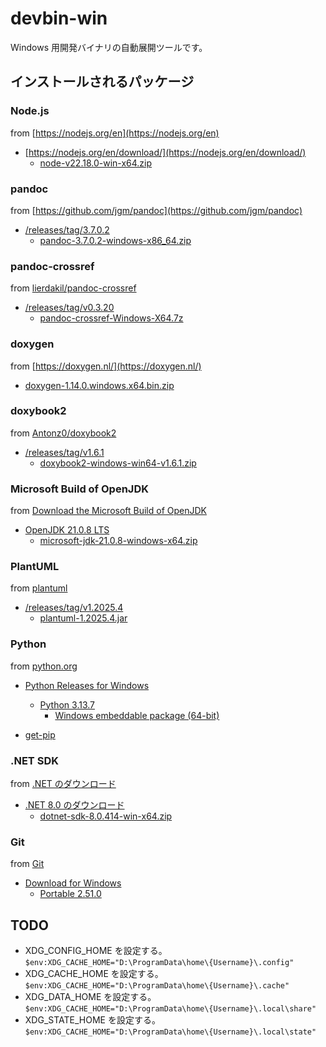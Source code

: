 # devbin-win

Windows 用開発バイナリの自動展開ツールです。

## インストールされるパッケージ

### Node.js

from [https://nodejs.org/en](https://nodejs.org/en)

- [https://nodejs.org/en/download/](https://nodejs.org/en/download/)
    - [node-v22.18.0-win-x64.zip](https://nodejs.org/dist/v22.18.0/node-v22.18.0-win-x64.zip)

### pandoc

from [https://github.com/jgm/pandoc](https://github.com/jgm/pandoc)

- [/releases/tag/3.7.0.2](https://github.com/jgm/pandoc/releases/tag/3.7.0.2)
    - [pandoc-3.7.0.2-windows-x86_64.zip](https://github.com/jgm/pandoc/releases/download/3.7.0.2/pandoc-3.7.0.2-windows-x86_64.zip)

### pandoc-crossref

from [lierdakil/pandoc-crossref](https://github.com/lierdakil/pandoc-crossref)

- [/releases/tag/v0.3.20](https://github.com/lierdakil/pandoc-crossref/releases/tag/v0.3.20)
    - [pandoc-crossref-Windows-X64.7z](https://github.com/lierdakil/pandoc-crossref/releases/download/v0.3.20/pandoc-crossref-Windows-X64.7z)

### doxygen

from [https://doxygen.nl/](https://doxygen.nl/)

- [doxygen-1.14.0.windows.x64.bin.zip](https://www.doxygen.nl/files/doxygen-1.14.0.windows.x64.bin.zip)

### doxybook2

from [Antonz0/doxybook2](https://github.com/Antonz0/doxybook2)

- [/releases/tag/v1.6.1](https://github.com/Antonz0/doxybook2/releases/tag/v1.6.1)
    - [doxybook2-windows-win64-v1.6.1.zip](https://github.com/Antonz0/doxybook2/releases/download/v1.6.1/doxybook2-windows-win64-v1.6.1.zip)

### Microsoft Build of OpenJDK

from [Download the Microsoft Build of OpenJDK](https://learn.microsoft.com/en-us/java/openjdk/download)

- [OpenJDK 21.0.8 LTS](https://learn.microsoft.com/en-us/java/openjdk/download#openjdk-2108-lts--see-previous-releases)
    - [microsoft-jdk-21.0.8-windows-x64.zip](https://aka.ms/download-jdk/microsoft-jdk-21.0.8-windows-x64.zip)

### PlantUML

from [plantuml](https://github.com/plantuml/plantuml)

- [/releases/tag/v1.2025.4](https://github.com/plantuml/plantuml/releases/tag/v1.2025.4)
    - [plantuml-1.2025.4.jar](https://github.com/plantuml/plantuml/releases/download/v1.2025.4/plantuml-1.2025.4.jar)

### Python

from [python.org](https://www.python.org/)

- [Python Releases for Windows](https://www.python.org/downloads/windows/)
    - [Python 3.13.7](https://www.python.org/downloads/release/python-3137/)
        - [Windows embeddable package (64-bit)](https://www.python.org/ftp/python/3.13.7/python-3.13.7-embed-amd64.zip)

- [get-pip](https://bootstrap.pypa.io/get-pip.py)

### .NET SDK

from [.NET のダウンロード](https://dotnet.microsoft.com/ja-jp/download/dotnet)

- [.NET 8.0 のダウンロード](https://dotnet.microsoft.com/ja-jp/download/dotnet/8.0)
    - [dotnet-sdk-8.0.414-win-x64.zip](https://builds.dotnet.microsoft.com/dotnet/Sdk/8.0.414/dotnet-sdk-8.0.414-win-x64.zip)

### Git

from [Git](https://git-scm.com/)

- [Download for Windows](https://git-scm.com/downloads/win)
    - [Portable 2.51.0](https://github.com/git-for-windows/git/releases/download/v2.51.0.windows.1/PortableGit-2.51.0-64-bit.7z.exe)

## TODO

- XDG_CONFIG_HOME を設定する。`$env:XDG_CACHE_HOME="D:\ProgramData\home\{Username}\.config"`
- XDG_CACHE_HOME を設定する。`$env:XDG_CACHE_HOME="D:\ProgramData\home\{Username}\.cache"`
- XDG_DATA_HOME を設定する。`$env:XDG_CACHE_HOME="D:\ProgramData\home\{Username}\.local\share"`
- XDG_STATE_HOME を設定する。`$env:XDG_CACHE_HOME="D:\ProgramData\home\{Username}\.local\state"`
